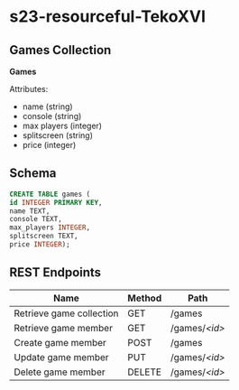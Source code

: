 # s23-resourceful-TekoXVI

## Games Collection

**Games**

Attributes:

* name (string)
* console (string)
* max players (integer)
* splitscreen (string)
* price (integer)

## Schema

```sql
CREATE TABLE games (
id INTEGER PRIMARY KEY,
name TEXT,
console TEXT,
max_players INTEGER,
splitscreen TEXT,
price INTEGER);
```

## REST Endpoints

Name                     | Method | Path
-------------------------|--------|------------------
Retrieve game collection | GET    | /games
Retrieve game member     | GET    | /games/*\<id\>*
Create game member       | POST   | /games
Update game member       | PUT    | /games/*\<id\>*
Delete game member       | DELETE | /games/*\<id\>*